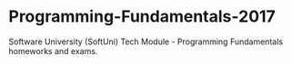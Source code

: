 # Programming-Fundamentals-2017
Software University (SoftUni) Tech Module - Programming Fundamentals homeworks and exams.
